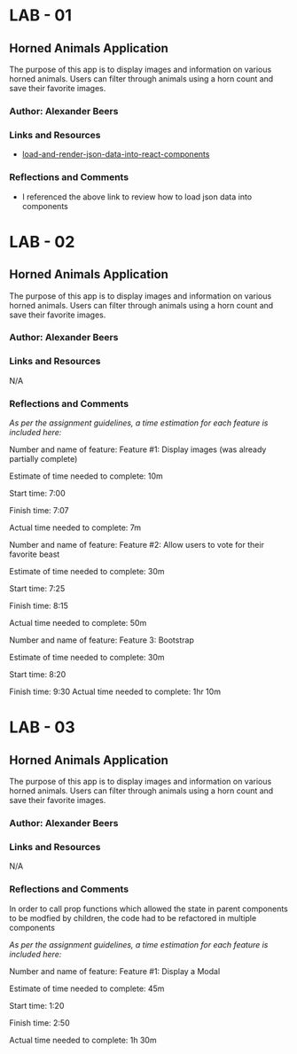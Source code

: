 # LAB - 01

## Horned Animals Application

The purpose of this app is to display images and information on various horned animals. Users can filter through animals using a horn count and save their favorite images.

### Author: Alexander Beers

### Links and Resources
* [load-and-render-json-data-into-react-components](https://www.pluralsight.com/guides/load-and-render-json-data-into-react-components)


### Reflections and Comments
* I referenced the above link to review how to load json data into components


# LAB - 02

## Horned Animals Application

The purpose of this app is to display images and information on various horned animals. Users can filter through animals using a horn count and save their favorite images.

### Author: Alexander Beers

### Links and Resources
N/A

### Reflections and Comments
_As per the assignment guidelines, a time estimation for each feature is included here:_

Number and name of feature: Feature #1: Display images (was already partially complete)

Estimate of time needed to complete: 10m

Start time: 7:00

Finish time: 7:07

Actual time needed to complete: 7m

Number and name of feature: Feature #2: Allow users to vote for their favorite beast

Estimate of time needed to complete: 30m

Start time: 7:25

Finish time: 8:15

Actual time needed to complete: 50m


Number and name of feature: Feature 3: Bootstrap

Estimate of time needed to complete: 30m

Start time: 8:20

Finish time: 9:30
Actual time needed to complete: 1hr 10m

# LAB - 03

## Horned Animals Application

The purpose of this app is to display images and information on various horned animals. Users can filter through animals using a horn count and save their favorite images.

### Author: Alexander Beers

### Links and Resources
N/A

### Reflections and Comments
In order to call prop functions which allowed the state in parent components to be modfied by children, the code had to be refactored in multiple components

_As per the assignment guidelines, a time estimation for each feature is included here:_

Number and name of feature: Feature #1: Display a Modal

Estimate of time needed to complete: 45m

Start time: 1:20

Finish time: 2:50

Actual time needed to complete: 1h 30m